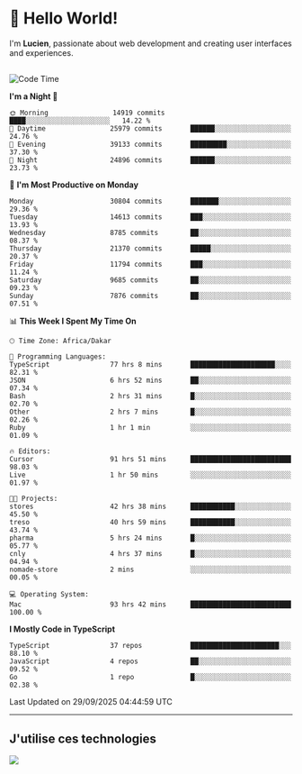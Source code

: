 # 👋 Hello World!

I'm **Lucien**, passionate about web development and creating user interfaces and experiences.

##

<!--START_SECTION:waka-->
![Code Time](http://img.shields.io/badge/Code%20Time-3%2C921%20hrs%2018%20mins-blue)

**I'm a Night 🦉** 

```text
🌞 Morning                14919 commits       ████░░░░░░░░░░░░░░░░░░░░░   14.22 % 
🌆 Daytime                25979 commits       ██████░░░░░░░░░░░░░░░░░░░   24.76 % 
🌃 Evening                39133 commits       █████████░░░░░░░░░░░░░░░░   37.30 % 
🌙 Night                  24896 commits       ██████░░░░░░░░░░░░░░░░░░░   23.73 % 
```
📅 **I'm Most Productive on Monday** 

```text
Monday                   30804 commits       ███████░░░░░░░░░░░░░░░░░░   29.36 % 
Tuesday                  14613 commits       ███░░░░░░░░░░░░░░░░░░░░░░   13.93 % 
Wednesday                8785 commits        ██░░░░░░░░░░░░░░░░░░░░░░░   08.37 % 
Thursday                 21370 commits       █████░░░░░░░░░░░░░░░░░░░░   20.37 % 
Friday                   11794 commits       ███░░░░░░░░░░░░░░░░░░░░░░   11.24 % 
Saturday                 9685 commits        ██░░░░░░░░░░░░░░░░░░░░░░░   09.23 % 
Sunday                   7876 commits        ██░░░░░░░░░░░░░░░░░░░░░░░   07.51 % 
```


📊 **This Week I Spent My Time On** 

```text
🕑︎ Time Zone: Africa/Dakar

💬 Programming Languages: 
TypeScript               77 hrs 8 mins       █████████████████████░░░░   82.31 % 
JSON                     6 hrs 52 mins       ██░░░░░░░░░░░░░░░░░░░░░░░   07.34 % 
Bash                     2 hrs 31 mins       █░░░░░░░░░░░░░░░░░░░░░░░░   02.70 % 
Other                    2 hrs 7 mins        █░░░░░░░░░░░░░░░░░░░░░░░░   02.26 % 
Ruby                     1 hr 1 min          ░░░░░░░░░░░░░░░░░░░░░░░░░   01.09 % 

🔥 Editors: 
Cursor                   91 hrs 51 mins      █████████████████████████   98.03 % 
Live                     1 hr 50 mins        ░░░░░░░░░░░░░░░░░░░░░░░░░   01.97 % 

🐱‍💻 Projects: 
stores                   42 hrs 38 mins      ███████████░░░░░░░░░░░░░░   45.50 % 
treso                    40 hrs 59 mins      ███████████░░░░░░░░░░░░░░   43.74 % 
pharma                   5 hrs 24 mins       █░░░░░░░░░░░░░░░░░░░░░░░░   05.77 % 
cnly                     4 hrs 37 mins       █░░░░░░░░░░░░░░░░░░░░░░░░   04.94 % 
nomade-store             2 mins              ░░░░░░░░░░░░░░░░░░░░░░░░░   00.05 % 

💻 Operating System: 
Mac                      93 hrs 42 mins      █████████████████████████   100.00 % 
```

**I Mostly Code in TypeScript** 

```text
TypeScript               37 repos            ██████████████████████░░░   88.10 % 
JavaScript               4 repos             ██░░░░░░░░░░░░░░░░░░░░░░░   09.52 % 
Go                       1 repo              █░░░░░░░░░░░░░░░░░░░░░░░░   02.38 % 
```




 Last Updated on 29/09/2025 04:44:59 UTC
<!--END_SECTION:waka-->
---

## J'utilise ces technologies

<p align="left">
  <a href="https://skillicons.dev">
    <img src="https://skillicons.dev/icons?i=ts,js,go,ruby,css,scss,tailwind,react,vite,nextjs,docker,figma,ableton" />
  </a>
</p>

